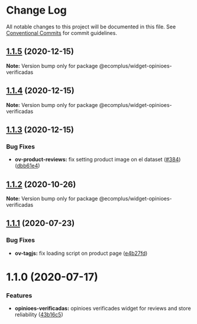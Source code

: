 # Change Log

All notable changes to this project will be documented in this file.
See [Conventional Commits](https://conventionalcommits.org) for commit guidelines.

## [1.1.5](https://github.com/ecomplus/storefront/compare/@ecomplus/widget-opinioes-verificadas@1.1.4...@ecomplus/widget-opinioes-verificadas@1.1.5) (2020-12-15)

**Note:** Version bump only for package @ecomplus/widget-opinioes-verificadas





## [1.1.4](https://github.com/ecomplus/storefront/compare/@ecomplus/widget-opinioes-verificadas@1.1.3...@ecomplus/widget-opinioes-verificadas@1.1.4) (2020-12-15)

**Note:** Version bump only for package @ecomplus/widget-opinioes-verificadas





## [1.1.3](https://github.com/ecomplus/storefront/compare/@ecomplus/widget-opinioes-verificadas@1.1.2...@ecomplus/widget-opinioes-verificadas@1.1.3) (2020-12-15)


### Bug Fixes

* **ov-product-reviews:** fix setting product image on el dataset ([#384](https://github.com/ecomplus/storefront/issues/384)) ([dbb61e4](https://github.com/ecomplus/storefront/commit/dbb61e43009a70325584d19853515d5b87f68af3))





## [1.1.2](https://github.com/ecomplus/storefront/compare/@ecomplus/widget-opinioes-verificadas@1.1.1...@ecomplus/widget-opinioes-verificadas@1.1.2) (2020-10-26)

**Note:** Version bump only for package @ecomplus/widget-opinioes-verificadas





## [1.1.1](https://github.com/ecomplus/storefront/compare/@ecomplus/widget-opinioes-verificadas@1.1.0...@ecomplus/widget-opinioes-verificadas@1.1.1) (2020-07-23)


### Bug Fixes

* **ov-tagjs:** fix loading script on product page ([e4b27fd](https://github.com/ecomplus/storefront/commit/e4b27fdc61fa5f667df534630975bd2337668c67))





# 1.1.0 (2020-07-17)


### Features

* **opinioes-verificadas:** opinioes verificades widget for reviews and store reliability ([43b16c5](https://github.com/ecomplus/storefront/commit/43b16c535bf9490c919b283d598e38781f489b58))
